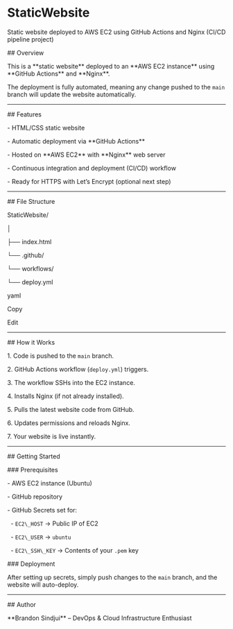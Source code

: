 # StaticWebsite

Static website deployed to AWS EC2 using GitHub Actions and Nginx (CI/CD pipeline project)



\## Overview

This is a \*\*static website\*\* deployed to an \*\*AWS EC2 instance\*\* using \*\*GitHub Actions\*\* and \*\*Nginx\*\*.  

The deployment is fully automated, meaning any change pushed to the `main` branch will update the website automatically.



---



\## Features

\- HTML/CSS static website

\- Automatic deployment via \*\*GitHub Actions\*\*

\- Hosted on \*\*AWS EC2\*\* with \*\*Nginx\*\* web server

\- Continuous integration and deployment (CI/CD) workflow

\- Ready for HTTPS with Let’s Encrypt (optional next step)



---



\## File Structure

StaticWebsite/

│

├── index.html

└── .github/

└── workflows/

└── deploy.yml



yaml

Copy

Edit



---



\## How it Works

1\. Code is pushed to the `main` branch.

2\. GitHub Actions workflow (`deploy.yml`) triggers.

3\. The workflow SSHs into the EC2 instance.

4\. Installs Nginx (if not already installed).

5\. Pulls the latest website code from GitHub.

6\. Updates permissions and reloads Nginx.

7\. Your website is live instantly.



---



\## Getting Started

\### Prerequisites

\- AWS EC2 instance (Ubuntu)

\- GitHub repository

\- GitHub Secrets set for:

&nbsp; - `EC2\_HOST` → Public IP of EC2

&nbsp; - `EC2\_USER` → `ubuntu`

&nbsp; - `EC2\_SSH\_KEY` → Contents of your `.pem` key



\### Deployment

After setting up secrets, simply push changes to the `main` branch, and the website will auto-deploy.



---



\## Author

\*\*Brandon Sindjui\*\* – DevOps \& Cloud Infrastructure Enthusiast

